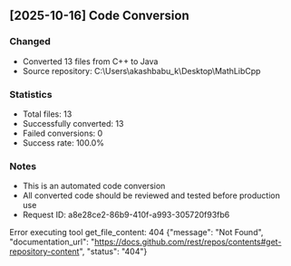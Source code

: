 ## [2025-10-16] Code Conversion

### Changed
- Converted 13 files from C++ to Java
- Source repository: C:\Users\akashbabu_k\Desktop\MathLibCpp

### Statistics
- Total files: 13
- Successfully converted: 13
- Failed conversions: 0
- Success rate: 100.0%

### Notes
- This is an automated code conversion
- All converted code should be reviewed and tested before production use
- Request ID: a8e28ce2-86b9-410f-a993-305720f93fb6


Error executing tool get_file_content: 404 {"message": "Not Found", "documentation_url": "https://docs.github.com/rest/repos/contents#get-repository-content", "status": "404"}